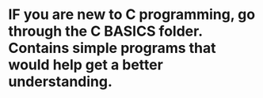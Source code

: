 # IF you are new to C programming, go through the C BASICS folder. Contains simple programs that would help get a better understanding.